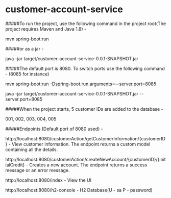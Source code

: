# customer-account-service

#####To run the project, use the following command in the project root(The project requires Maven and Java 1.8) - 

mvn spring-boot:run 

#####or as a jar - 

java -jar target/customer-account-service-0.0.1-SNAPSHOT.jar

#####The default port is 8080. To switch ports use the following command - (8085 for instance)

mvn spring-boot:run -Dspring-boot.run.arguments=--server.port=8085

java -jar target/customer-account-service-0.0.1-SNAPSHOT.jar --server.port=8085

#####When the project starts, 5 customer IDs are added to the database -

001, 002, 003, 004, 005

#####Endpoints (Default port of 8080 used) - 

http://localhost:8080/customerAction/getCustomerInformation/{customerID} - View customer information. The endpoint returns a custom model containing all the details.

http://localhost:8080/customerAction/createNewAccount/{customerID}/{initialCredit} - Creates a new account. The endpoint returns a success message or an error message. 

http://localhost:8080/index - View the UI

http://localhost:8080/h2-console - H2 Database(U - sa P - password)